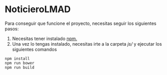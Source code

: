 # NoticieroLMAD

Para conseguir que funcione el proyecto, necesitas seguir los siguientes pasos:
1.  Necesitas tener instalado [npm.](https://docs.npmjs.com/getting-started/installing-node)
2.  Una vez lo tengas instalado, necesitas irte a la carpeta *js/* y ejecutar los siguientes comandos
```
npm install
npm run bower
npm run build
```
